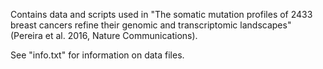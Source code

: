 Contains data and scripts used in "The somatic mutation profiles of 2433 breast cancers refine their genomic and transcriptomic landscapes" (Pereira et al. 2016, Nature Communications).

See "info.txt" for information on data files. 
